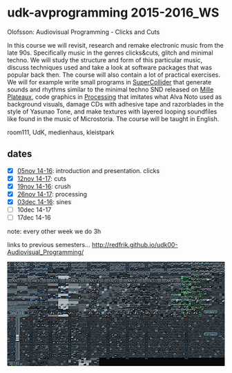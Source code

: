 udk-avprogramming 2015-2016_WS
==============================

Olofsson: Audiovisual Programming - Clicks and Cuts

In this course we will revisit, research and remake electronic music from the late 90s. Specifically music in the genres clicks&cuts, glitch and minimal techno. We will study the structure and form of this particular music, discuss techniques used and take a look at software packages that was popular back then. The course will also contain a lot of practical exercises. We will for example write small programs in [SuperCollider](http://supercollider.github.io) that generate sounds and rhythms similar to the minimal techno SND released on [Mille Plateaux](https://en.wikipedia.org/wiki/Mille_Plateaux), code graphics in [Processing](http://processing.org) that imitates what Alva Noto used as background visuals, damage CDs with adhesive tape and razorblades in the style of Yasunao Tone, and make textures with layered looping soundfiles like found in the music of Microstoria. The course will be taught in English.

room111, UdK, medienhaus, kleistpark

dates
-----
- [x] [05nov 14-16](https://github.com/redFrik/udk14-Clicks_and_Cuts/tree/master/udk151105): introduction and presentation. clicks
- [x] [12nov 14-17](https://github.com/redFrik/udk14-Clicks_and_Cuts/tree/master/udk151112): cuts
- [x] [19nov 14-16](https://github.com/redFrik/udk14-Clicks_and_Cuts/tree/master/udk151119): crush
- [x] [26nov 14-17](https://github.com/redFrik/udk14-Clicks_and_Cuts/tree/master/udk151126): processing
- [x] [03dec 14-16](https://github.com/redFrik/udk14-Clicks_and_Cuts/tree/master/udk151203): sines
- [ ] 10dec 14-17
- [ ] 17dec 14-16

note: every other week we do 3h

links to previous semesters... <http://redfrik.github.io/udk00-Audiovisual_Programming/>

![clicksandcuts](clicksandcuts.png?raw=true "clicksandcuts")
